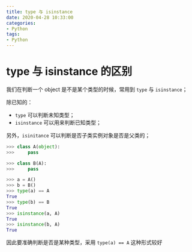 ```yaml
---
title: type 与 isinstance
date: 2020-04-28 10:33:00
categories:
- Python
tags:
- Python
---
```


# type 与 isinstance 的区别

我们在判断一个 object 是不是某个类型的时候，常用到 `type` 与 `isinstance`；

除已知的：

- `type` 可以判断未知类型；
- `isinstance` 可以用来判断已知类型；

另外，`isinitance` 可以判断是否子类实例对象是否是父类的；

```python
>>> class A(object):
>>>     pass

>>> class B(A):
>>>     pass

>>> a = A()
>>> b = B()
>>> type(a) == A
True
>>> type(b) == B
True
>>> isinstance(a, A)
True
>>> isinstance(b, A)
True
```

因此要准确判断是否是某种类型，采用 `type(a) == A` 这种形式较好